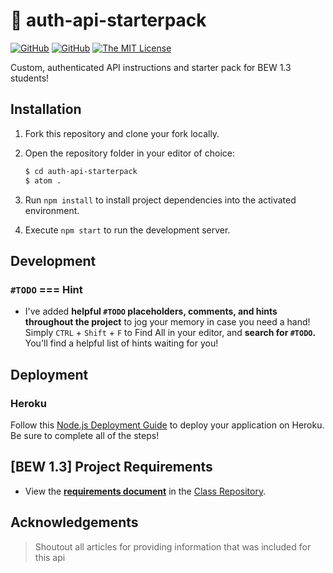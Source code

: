 # 🔐 auth-api-starterpack

[![GitHub](https://img.shields.io/github/forks/droxey/auth-api-starterpack.svg?style=flat-square)](https://github.com/droxey/auth-api-starterpack/network)
[![GitHub](https://img.shields.io/github/issues/droxey/auth-api-starterpack.svg?style=flat-square)](https://github.com/droxey/auth-api-starterpack/issues)
[![The MIT License](https://img.shields.io/badge/license-MIT-orange.svg?style=flat-square)](http://opensource.org/licenses/MIT)

Custom, authenticated API instructions and starter pack for BEW 1.3 students!

## Installation

1. Fork this repository and clone your fork locally.
1. Open the repository folder in your editor of choice:

    ```bash
    $ cd auth-api-starterpack
    $ atom .
    ```

1. Run `npm install` to install project dependencies into the activated environment.
1. Execute `npm start` to run the development server.

## Development

### `#TODO` === Hint

* I've added **helpful `#TODO` placeholders, comments, and hints throughout the project** to jog your memory in case you need a hand! Simply `CTRL` + `Shift` + `F` to Find All in your editor, and **search for `#TODO`.** You'll find a helpful list of hints waiting for you!

## Deployment

### Heroku

Follow this [Node.js Deployment Guide](https://devcenter.heroku.com/articles/getting-started-with-nodejs) to deploy your application on Heroku. Be sure to complete all of the steps!

## [BEW 1.3] Project Requirements

* View the [**requirements document**](https://github.com/Product-College-Courses/BEW-1.2-Authentication-and-Associations/blob/master/Projects/02-Custom-API-Project.md) in the [Class Repository](https://github.com/Product-College-Courses/BEW-1.2-Authentication-and-Associations).

## Acknowledgements
> Shoutout all articles for providing information that was included for this api